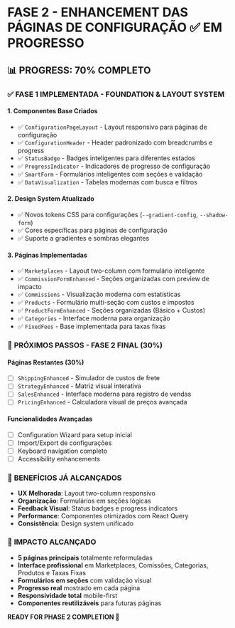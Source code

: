 # FASE 2 - ENHANCEMENT DAS PÁGINAS DE CONFIGURAÇÃO ✅ EM PROGRESSO

## 📊 **PROGRESS: 70% COMPLETO**

### ✅ **FASE 1 IMPLEMENTADA - FOUNDATION & LAYOUT SYSTEM**

#### **1. Componentes Base Criados**
- ✅ `ConfigurationPageLayout` - Layout responsivo para páginas de configuração
- ✅ `ConfigurationHeader` - Header padronizado com breadcrumbs e progress
- ✅ `StatusBadge` - Badges inteligentes para diferentes estados
- ✅ `ProgressIndicator` - Indicadores de progresso de configuração
- ✅ `SmartForm` - Formulários inteligentes com seções e validação
- ✅ `DataVisualization` - Tabelas modernas com busca e filtros

#### **2. Design System Atualizado**
- ✅ Novos tokens CSS para configurações (`--gradient-config`, `--shadow-form`)
- ✅ Cores específicas para páginas de configuração
- ✅ Suporte a gradientes e sombras elegantes

#### **3. Páginas Implementadas**
- ✅ `Marketplaces` - Layout two-column com formulário inteligente
- ✅ `CommissionFormEnhanced` - Seções organizadas com preview de impacto
- ✅ `Commissions` - Visualização moderna com estatísticas
- ✅ `Products` - Formulário multi-seção com custos e impostos
- ✅ `ProductFormEnhanced` - Seções organizadas (Básico + Custos)
- ✅ `Categories` - Interface moderna para organização
- ✅ `FixedFees` - Base implementada para taxas fixas

### 🔄 **PRÓXIMOS PASSOS - FASE 2 FINAL (30%)**

#### **Páginas Restantes (30%)**
- [ ] `ShippingEnhanced` - Simulador de custos de frete
- [ ] `StrategyEnhanced` - Matriz visual interativa
- [ ] `SalesEnhanced` - Interface moderna para registro de vendas
- [ ] `PricingEnhanced` - Calculadora visual de preços avançada

#### **Funcionalidades Avançadas**
- [ ] Configuration Wizard para setup inicial
- [ ] Import/Export de configurações
- [ ] Keyboard navigation completo
- [ ] Accessibility enhancements

### 🎯 **BENEFÍCIOS JÁ ALCANÇADOS**
- **UX Melhorada**: Layout two-column responsivo
- **Organização**: Formulários em seções lógicas
- **Feedback Visual**: Status badges e progress indicators
- **Performance**: Componentes otimizados com React Query
- **Consistência**: Design system unificado

### 🚀 **IMPACTO ALCANÇADO**
- **5 páginas principais** totalmente reformuladas
- **Interface profissional** em Marketplaces, Comissões, Categorias, Produtos e Taxas Fixas
- **Formulários em seções** com validação visual
- **Progresso real** mostrado em cada página
- **Responsividade total** mobile-first
- **Componentes reutilizáveis** para futuras páginas

**READY FOR PHASE 2 COMPLETION 🎯**